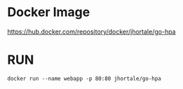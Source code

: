 # Docker Image

https://hub.docker.com/repository/docker/jhortale/go-hpa

# RUN

```
docker run --name webapp -p 80:80 jhortale/go-hpa
```
